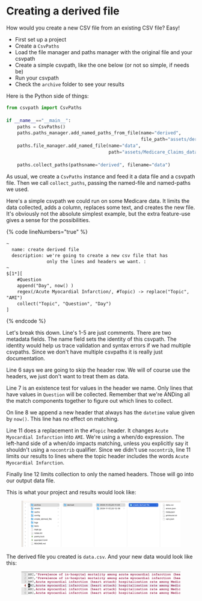 # Creating a derived file

How would you create a new CSV file from an existing CSV file? Easy!&#x20;

* First set up a project&#x20;
* Create a `CsvPaths`
* Load the file manager and paths manager with the original file and your csvpath
* Create a simple csvpath, like the one below (or not so simple, if needs be)
* Run your csvpath
* Check the `archive` folder to see your results

Here is the Python side of things:&#x20;

```python
from csvpath import CsvPaths

if __name__=="__main__":
    paths = CsvPaths()
    paths.paths_manager.add_named_paths_from_file(name="derived",
                                                  file_path="assets/derived.csvpath")
    paths.file_manager.add_named_file(name="data", 
                                      path="assets/Medicare_Claims_data-550.csv")

    paths.collect_paths(pathsname="derived", filename="data")
```

As usual, we create a `CsvPaths` instance and feed it a data file and a csvpath file. Then we call `collect_paths`, passing the named-file and named-paths we used.

Here's a simple csvpath we could run on some Medicare data. It limits the data collected, adds a column, replaces some text, and creates the new file. It's obviously not the absolute simplest example, but the extra feature-use gives a sense for the possibilities.

{% code lineNumbers="true" %}
```xquery
~
  name: create derived file
  description: we're going to create a new csv file that has
               only the lines and headers we want. :
~
$[1*][
    #Question 
    append("Day", now() )
    regex(/Acute Myocardial Infarction/, #Topic) -> replace("Topic", "AMI")
    collect("Topic", "Question", "Day")
]
```
{% endcode %}

Let's break this down. Line's 1-5 are just comments. There are two metadata fields. The name field sets the identity of this csvpath. The identity would help us trace validation and syntax errors if we had multiple csvpaths. Since we don't have multiple csvpaths it is really just documentation.

Line 6 says we are going to skip the header row. We will of course use the headers, we just don't want to treat them as data.

Line 7 is an existence test for values in the header we name. Only lines that have values in `Question` will be collected. Remember that we're ANDing all the match components together to figure out which lines to collect.

On line 8 we append a new header that always has the `datetime` value given by `now()`. This line has no effect on matching.

Line 11 does a replacement in the `#Topic` header. It changes `Acute Myocardial Infarction` into `AMI`. We're using a when/do expression. The left-hand side of a when/do impacts matching, unless you explicitly say it shouldn't using a `nocontrib` qualifier. Since we didn't use `nocontrib`, line 11 limits our results to lines where the topic header includes the words `Acute Myocardial Infarction`.

Finally line 12 limits collection to only the named headers. Those will go into our output data file.

This is what your project and results would look like:&#x20;

<figure><img src="../../.gitbook/assets/project-and-results.png" alt=""><figcaption></figcaption></figure>

The derived file you created is `data.csv`. And your new data would look like this:&#x20;

<figure><img src="../../.gitbook/assets/results-of-derived-file.png" alt=""><figcaption></figcaption></figure>
